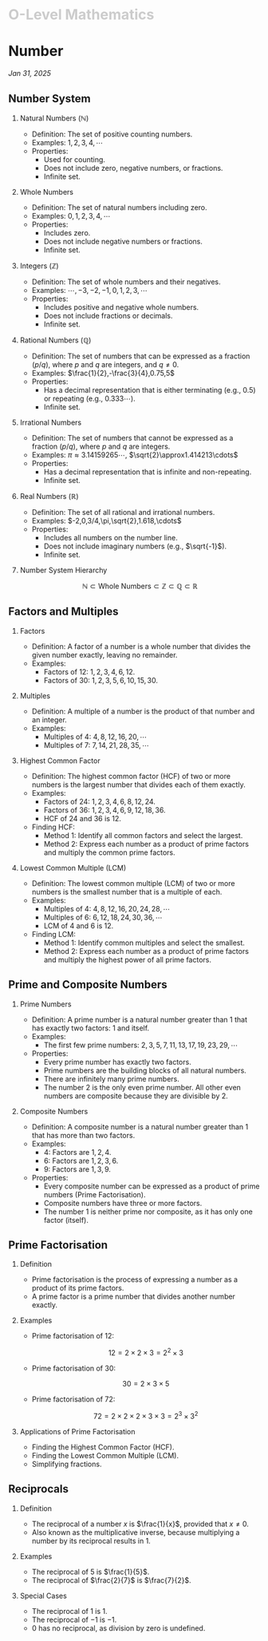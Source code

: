 <h1 style="color: #ccc">O-Level Mathematics</h1>

# Number

*Jan 31, 2025*

## Number System

1.  Natural Numbers ($\mathbb{N}$)

    -   Definition: The set of positive counting numbers.
    -   Examples: $1,2,3,4,\cdots$
    -   Properties:
        -   Used for counting.
        -   Does not include zero, negative numbers, or fractions.
        -   Infinite set.

2.  Whole Numbers

    -   Definition: The set of natural numbers including zero.
    -   Examples: $0,1,2,3,4,\cdots$
    -   Properties:
        -   Includes zero.
        -   Does not include negative numbers or fractions.
        -   Infinite set.

3.  Integers ($\mathbb{Z}$)

    -   Definition: The set of whole numbers and their negatives.
    -   Examples: $\cdots,-3,-2,-1,0,1,2,3,\cdots$
    -   Properties:
        -   Includes positive and negative whole numbers.
        -   Does not include fractions or decimals.
        -   Infinite set.

4.  Rational Numbers ($\mathbb{Q}$)

    -   Definition: The set of numbers that can be expressed as a fraction ($p/q$), where $p$ and $q$ are integers, and $q\neq0$.
    -   Examples: $\frac{1}{2},-\frac{3}{4},0.75,5$
    -   Properties:
        -   Has a decimal representation that is either terminating (e.g., $0.5$) or repeating (e.g., $0.333\cdots$).
        -   Infinite set.

5.  Irrational Numbers

    -   Definition: The set of numbers that cannot be expressed as a fraction ($p/q$), where $p$ and $q$ are integers.
    -   Examples: $\pi\approx3.14159265\cdots$, $\sqrt{2}\approx1.414213\cdots$
    -   Properties:
        -   Has a decimal representation that is infinite and non-repeating.
        -   Infinite set.

6.  Real Numbers ($\mathbb{R}$)

    -   Definition: The set of all rational and irrational numbers.
    -   Examples: $-2,0,3/4,\pi,\sqrt{2},1.618,\cdots$
    -   Properties:
        -   Includes all numbers on the number line.
        -   Does not include imaginary numbers (e.g., $\sqrt{-1}$).
        -   Infinite set.

7.  Number System Hierarchy

    $$
    \mathbb{N}\subset\text{Whole Numbers}\subset\mathbb{Z}\subset\mathbb{Q}\subset\mathbb{R}
    $$

## Factors and Multiples

1.  Factors

    -   Definition: A factor of a number is a whole number that divides the given number exactly, leaving no remainder.
    -   Examples:
        -   Factors of $12$: $1,2,3,4,6,12$.
        -   Factors of $30$: $1,2,3,5,6,10,15,30$.

2.  Multiples

    -   Definition: A multiple of a number is the product of that number and an integer.
    -   Examples:
        -   Multiples of $4$: $4,8,12,16,20,\cdots$
        -   Multiples of $7$: $7,14,21,28,35,\cdots$

3.  Highest Common Factor

    -   Definition: The highest common factor (HCF) of two or more numbers is the largest number that divides each of them exactly.
    -   Examples:
        -   Factors of $24$: $1,2,3,4,6,8,12,24$.
        -   Factors of $36$: $1,2,3,4,6,9,12,18,36$.
        -   HCF of $24$ and $36$ is $12$.
    -   Finding HCF:
        -   Method 1: Identify all common factors and select the largest.
        -   Method 2: Express each number as a product of prime factors and multiply the common prime factors.

4.  Lowest Common Multiple (LCM)

    -   Definition: The lowest common multiple (LCM) of two or more numbers is the smallest number that is a multiple of each.
    -   Examples:
        -   Multiples of $4$: $4,8,12,16,20,24,28,\cdots$
        -   Multiples of $6$: $6,12,18,24,30,36,\cdots$
        -   LCM of $4$ and $6$ is $12$.
    -   Finding LCM:
        -   Method 1: Identify common multiples and select the smallest.
        -   Method 2: Express each number as a product of prime factors and multiply the highest power of all prime factors.

## Prime and Composite Numbers

1.  Prime Numbers

    -   Definition: A prime number is a natural number greater than $1$ that has exactly two factors: $1$ and itself.
    -   Examples:
        -   The first few prime numbers: $2,3,5,7,11,13,17,19,23,29,\cdots$
    -   Properties:
        -   Every prime number has exactly two factors.
        -   Prime numbers are the building blocks of all natural numbers.
        -   There are infinitely many prime numbers.
        -   The number $2$ is the only even prime number. All other even numbers are composite because they are divisible by $2$.

2.  Composite Numbers

    -   Definition: A composite number is a natural number greater than $1$ that has more than two factors.
    -   Examples:
        -   $4$: Factors are $1,2,4$.
        -   $6$: Factors are $1,2,3,6$.
        -   $9$: Factors are $1,3,9$.
    -   Properties:
        -   Every composite number can be expressed as a product of prime numbers (Prime Factorisation).
        -   Composite numbers have three or more factors.
        -   The number $1$ is neither prime nor composite, as it has only one factor (itself).

## Prime Factorisation

1.  Definition

    -   Prime factorisation is the process of expressing a number as a product of its prime factors.
    -   A prime factor is a prime number that divides another number exactly.

2.  Examples

    -   Prime factorisation of $12$:

        $$
        12=2\times2\times3=2^2\times3
        $$

    -   Prime factorisation of $30$:

        $$
        30=2\times3\times5
        $$

    -   Prime factorisation of $72$:

        $$
        72=2\times2\times2\times3\times3=2^3\times3^2
        $$

3.  Applications of Prime Factorisation

    -   Finding the Highest Common Factor (HCF).
    -   Finding the Lowest Common Multiple (LCM).
    -   Simplifying fractions.

## Reciprocals

1.  Definition

    -   The reciprocal of a number $x$ is $\frac{1}{x}$, provided that $x\neq0$.
    -   Also known as the multiplicative inverse, because multiplying a number by its reciprocal results in $1$.

2.  Examples

    -   The reciprocal of $5$ is $\frac{1}{5}$.
    -   The reciprocal of $\frac{2}{7}$ is $\frac{7}{2}$.

3.  Special Cases

    -   The reciprocal of $1$ is $1$.
    -   The reciprocal of $-1$ is $-1$.
    -   $0$ has no reciprocal, as division by zero is undefined.
